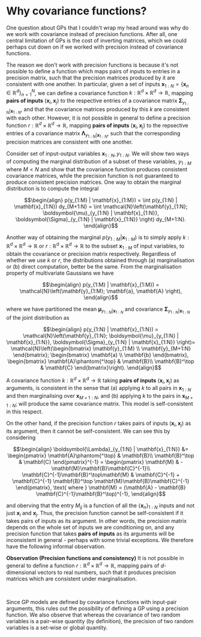 # Why covariance functions?

One question about GPs that I couldn't wrap my head around was why do we work with covariance instead of precision functions. After all, one central limitation of GPs is the cost of inverting matrices, which we could perhaps cut down on if we worked with precision instead of covariance functions.

The reason we don't work with precision functions is because it's not possible to define a function which maps pairs of inputs to entries in a precision matrix, such that the precision matrices produced by it are consistent with one another. In particular, given a set of inputs $\mathbf{x}_{1:N} = \{\mathbf{x}_n \in \mathbb{R}^d\}_{n = 1}^N$, we can define a covariance function $k : \mathbb{R}^d \times \mathbb{R}^d \to \mathbb{R}$, mapping **pairs of inputs** $(\mathbf{x}_i, \mathbf{x}_j)$ to the respective entries of a covariance matrix $\boldsymbol{\Sigma}_{y_{1:N} | \mathbf{x}_{1:N}}$, and that the covariance matrices produced by this $k$ are consistent with each other. However, it is not possible in general to define a precision function $r : \mathbb{R}^d \times \mathbb{R}^d \to \mathbb{R}$, mapping **pairs of inputs** $(\mathbf{x}_i, \mathbf{x}_j)$ to the repsective entries of a covariance matrix $\boldsymbol{\Lambda}_{y_{1:N} | \mathbf{x}_{1:N}}$, such that the corresponding precision matrices are consistent with one another.

Consider set of input-output variables $\mathbf{x}_{1:N}, y_{1:N}$. We will show two ways of computing the marginal distribution of a subset of these variables, $y_{1:M}$ where $M < N$ and show that the covariance function produces consistent covariance matrices, while the precision function is not guaranteed to produce consistent precision matrices. One way to obtain the marginal distribution is to compute the integral

$$\begin{align}
p(y_{1:M} | \mathbf{x}_{1:M}) = \int p(y_{1:N} | \mathbf{x}_{1:N}) dy_{M+1:N} = \int \mathcal{N}\left(\mathbf{y}_{1:N}; \boldsymbol{\mu}_{y_{1:N} | \mathbf{x}_{1:N}}, \boldsymbol{\Sigma}_{y_{1:N} | \mathbf{x}_{1:N}} \right) dy_{M+1:N}.
\end{align}$$

Another way of obtaining the marginal $p(y_{1:M} | \mathbf{x}_{1:M})$ is to simply apply $k : \mathbb{R}^d \times \mathbb{R}^d \to \mathbb{R}$ or $r : \mathbb{R}^d \times \mathbb{R}^d \to \mathbb{R}$ to the subset $\mathbf{x}_{1 : M}$ of input variables, to obtain the covariance or precision matrix respectively. Regardless of whether we use $k$ or $r$, the distributions obtained through (a) marginalisation or (b) direct computation, better be the same. From the marginalisation property of multivariate Gaussians we have

$$\begin{align}
p(y_{1:M} | \mathbf{x}_{1:M}) = \mathcal{N}\left(\mathbf{y}_{1:M}; \mathbf{a}, \mathbf{A} \right),
\end{align}$$

where we have partitioned the mean $\boldsymbol{\mu}_{y_{1:N} | \mathbf{x}_{1:N}}$ and covariance $\boldsymbol{\Sigma}_{y_{1:N} | \mathbf{x}_{1:N}}$ of the joint distribution as

$$\begin{align}
p(y_{1:N} | \mathbf{x}_{1:N}) = \mathcal{N}\left(\mathbf{y}_{1:N}; \boldsymbol{\mu}_{y_{1:N} | \mathbf{x}_{1:N}}, \boldsymbol{\Sigma}_{y_{1:N} | \mathbf{x}_{1:N}} \right)= \mathcal{N}\left(\begin{bmatrix} \mathbf{y}_{1:M} \\ \mathbf{y}_{M+1:N}
\end{bmatrix}; \begin{bmatrix} \mathbf{a} \\ \mathbf{b}
\end{bmatrix},
\begin{bmatrix}
\mathbf{A}\phantom{^\top} & \mathbf{B}\\
\mathbf{B}^\top & \mathbf{C}
\end{bmatrix}\right).
\end{align}$$

A covariance function $k : \mathbb{R}^d \times \mathbb{R}^d \to \mathbb{R}$ taking **pairs of inputs** $(\mathbf{x}_i, \mathbf{x}_j)$ as arguments, is consistent in the sense that (a) applying $k$ to all pairs in $\mathbf{x}_{1 : N}$ and then marginalising over $\mathbf{x}_{M+1:N}$, and (b) applying $k$ to the pairs in $\mathbf{x}_{M+1:N}$; will produce the same covariance matrix. This model is self-consistent in this respect.

On the other hand, if the precision function $r$ takes pairs of inputs $(\mathbf{x}_i, \mathbf{x}_j)$ as its argument, then it cannot be self-consistent. We can see this by considering

$$\begin{align}
\boldsymbol{\Lambda}_{y_{1:N} | \mathbf{x}_{1:N}} &= \begin{pmatrix}
\mathbf{A}\phantom{^\top} & \mathbf{B}\\
\mathbf{B}^\top & \mathbf{C}
\end{pmatrix}^{-1} = \begin{pmatrix}
\mathbf{M} & -\mathbf{M}\mathbf{B}\mathbf{C}^{-1}\\
\mathbf{C}^{-1}\mathbf{B}^\top\mathbf{M} & \mathbf{C}^{-1} + \mathbf{C}^{-1} \mathbf{B}^\top \mathbf{M}\mathbf{B}\mathbf{C}^{-1}
\end{pmatrix}, \text{ where } \mathbf{M} = (\mathbf{A} - \mathbf{B} \mathbf{C}^{-1}\mathbf{B}^\top)^{-1},
\end{align}$$

and oberving that the entry $M_{ij}$ is a function of all the $\{\mathbf{x}_n\}_{1:N}$ inputs and not just $\mathbf{x}_i$ and $\mathbf{x}_j$. Thus, the precision function cannot be self-consistent if it takes pairs of inputs as its argument. In other words, the precision matrix depends on the whole set of inputs we are conditioning on, and any precision function that takes **pairs of inputs** as its arguments will be inconsistent in general - perhaps with some trivial exceptions. We therefore have the following informal observation.


<div class='observation'>

**Observation (Precision functions and consistency)** It is not possible in general to define a function $r : \mathbb{R}^{d} \times \mathbb{R}^{d} \to \mathbb{R}$, mapping pairs of $d$-dimensional vectors to real numbers, such that it produces precision matrices which are consistent under marginalisation.

</div>

<br>

Since GP models are defined by covariance functions with input-pair arguments, this rules out the possibility of defining a GP using a precision function. We also observe that whereas the covariance of two random variables is a pair-wise quantity (by definition), the precision of two random variables is a set-wise or global quantity.
